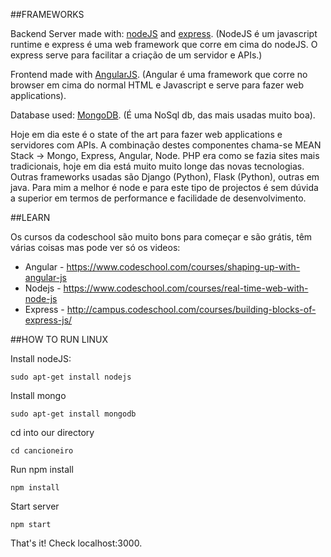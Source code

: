 ##FRAMEWORKS

Backend Server made with: [nodeJS](https://nodejs.org) and [express](http://expressjs.com/). (NodeJS é um javascript runtime e express é uma web framework que corre em cima do nodeJS. O express serve para facilitar a criação de um servidor e APIs.)

Frontend made with [AngularJS](https://angularjs.org/). (Angular é uma framework que corre no browser em cima do normal HTML e Javascript e serve para fazer web applications).

Database used: [MongoDB](https://www.mongodb.org/). (É uma NoSql db, das mais usadas muito boa).

Hoje em dia este é o state of the art para fazer web applications e servidores com APIs. A combinação destes componentes chama-se MEAN Stack -> Mongo, Express, Angular, Node. PHP era como se fazia sites mais tradicionais, hoje em dia está muito muito longe das novas tecnologias. Outras frameworks usadas são Django (Python), Flask (Python), outras em java. Para mim a melhor é node e para este tipo de projectos é sem dúvida a superior em termos de performance e facilidade de desenvolvimento.

##LEARN

Os cursos da codeschool são muito bons para começar e são grátis, têm várias coisas mas pode ver só os videos:

* Angular - https://www.codeschool.com/courses/shaping-up-with-angular-js
* Nodejs - https://www.codeschool.com/courses/real-time-web-with-node-js
* Express - http://campus.codeschool.com/courses/building-blocks-of-express-js/

##HOW TO RUN LINUX

Install nodeJS:
```
sudo apt-get install nodejs
```

Install mongo
```
sudo apt-get install mongodb
```

cd into our directory
```
cd cancioneiro
```

Run npm install
```
npm install
```

Start server
```
npm start
```

That's it! Check localhost:3000.
